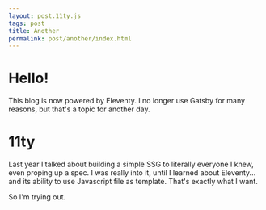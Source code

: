 ```yaml
---
layout: post.11ty.js
tags: post
title: Another
permalink: post/another/index.html
---
```


# Hello!
This blog is now powered by Eleventy. I no longer use Gatsby for many reasons, but that's a topic for another day.

# 11ty
Last year I talked about building a simple SSG to literally everyone I knew, even proping up a spec. I was really into it, until I learned about Eleventy... and its ability to use Javascript file as template. That's exactly what I want.

So I'm trying out.
